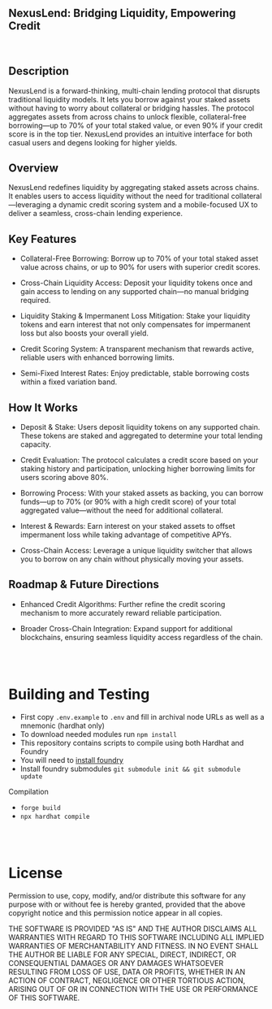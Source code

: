 ## NexusLend: Bridging Liquidity, Empowering Credit

<br>

## Description

NexusLend is a forward-thinking, multi-chain lending protocol that disrupts traditional liquidity models. It lets you borrow against your staked assets without having to worry about collateral or bridging hassles. The protocol aggregates assets from across chains to unlock flexible, collateral-free borrowing—up to 70% of your total staked value, or even 90% if your credit score is in the top tier. NexusLend provides an intuitive interface for both casual users and degens looking for higher yields.

## Overview

NexusLend redefines liquidity by aggregating staked assets across chains. It enables users to access liquidity without the need for traditional collateral—leveraging a dynamic credit scoring system and a mobile-focused UX to deliver a seamless, cross-chain lending experience.

## Key Features

- Collateral-Free Borrowing: Borrow up to 70% of your total staked asset value across chains, or up to 90% for users with superior credit scores.

- Cross-Chain Liquidity Access: Deposit your liquidity tokens once and gain access to lending on any supported chain—no manual bridging required.

- Liquidity Staking & Impermanent Loss Mitigation: Stake your liquidity tokens and earn interest that not only compensates for impermanent loss but also boosts your overall yield.
- Credit Scoring System: A transparent mechanism that rewards active, reliable users with enhanced borrowing limits.

- Semi-Fixed Interest Rates: Enjoy predictable, stable borrowing costs within a fixed variation band.

## How It Works

- Deposit & Stake: Users deposit liquidity tokens on any supported chain. These tokens are staked and aggregated to determine your total lending capacity.

- Credit Evaluation: The protocol calculates a credit score based on your staking history and participation, unlocking higher borrowing limits for users scoring above 80%.

- Borrowing Process: With your staked assets as backing, you can borrow funds—up to 70% (or 90% with a high credit score) of your total aggregated value—without the need for additional collateral.

- Interest & Rewards: Earn interest on your staked assets to offset impermanent loss while taking advantage of competitive APYs.

- Cross-Chain Access: Leverage a unique liquidity switcher that allows you to borrow on any chain without physically moving your assets.

## Roadmap & Future Directions

- Enhanced Credit Algorithms: Further refine the credit scoring mechanism to more accurately reward reliable participation.

- Broader Cross-Chain Integration: Expand support for additional blockchains, ensuring seamless liquidity access regardless of the chain.

<br>
<br>

# Building and Testing

- First copy `.env.example` to `.env` and fill in archival node URLs as well as a mnemonic (hardhat only)
- To download needed modules run `npm install`
- This repository contains scripts to compile using both Hardhat and Foundry
- You will need to [install foundry](https://book.getfoundry.sh/getting-started/installation)
- Install foundry submodules `git submodule init && git submodule update`

Compilation

- `forge build`
- `npx hardhat compile`

<br>
<br>

# License

Permission to use, copy, modify, and/or distribute this software for any purpose with or without fee is hereby granted, provided that the above copyright notice and this permission notice appear in all copies.

THE SOFTWARE IS PROVIDED "AS IS" AND THE AUTHOR DISCLAIMS ALL WARRANTIES WITH REGARD TO THIS SOFTWARE INCLUDING ALL IMPLIED WARRANTIES OF MERCHANTABILITY AND FITNESS. IN NO EVENT SHALL THE AUTHOR BE LIABLE FOR ANY SPECIAL, DIRECT, INDIRECT, OR CONSEQUENTIAL DAMAGES OR ANY DAMAGES WHATSOEVER RESULTING FROM LOSS OF USE, DATA OR PROFITS, WHETHER IN AN ACTION OF CONTRACT, NEGLIGENCE OR OTHER TORTIOUS ACTION, ARISING OUT OF OR IN CONNECTION WITH THE USE OR PERFORMANCE OF THIS SOFTWARE.
